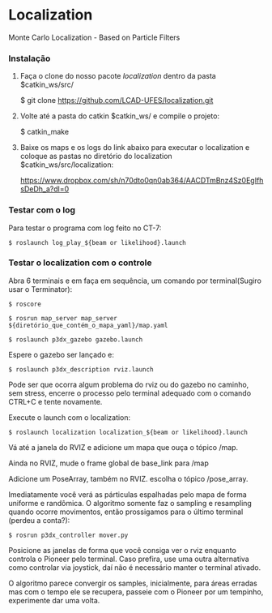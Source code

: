 # Localization
Monte Carlo Localization - Based on Particle Filters

### Instalação

1. Faça o clone do nosso pacote *localization* dentro da pasta $catkin_ws/src/

    $ git clone https://github.com/LCAD-UFES/localization.git

2. Volte até a pasta do catkin $catkin_ws/ e compile o projeto:

    $ catkin_make

3. Baixe os maps e os logs do link abaixo para executar o localization e coloque as pastas no diretório do localization $catkin_ws/src/localization:

    https://www.dropbox.com/sh/n70dto0qn0ab364/AACDTmBnz4Sz0EgIfhsDeDh_a?dl=0

### Testar com o log

Para testar o programa com log feito no CT-7:

    $ roslaunch log_play_${beam or likelihood}.launch


### Testar o localization com o controle

Abra 6 terminais e em faça em sequência, um comando por terminal(Sugiro usar o Terminator):

    $ roscore

    $ rosrun map_server map_server ${diretório_que_contém_o_mapa_yaml}/map.yaml

    $ roslaunch p3dx_gazebo gazebo.launch

Espere o gazebo ser lançado e:

    $ roslaunch p3dx_description rviz.launch

Pode ser que ocorra algum problema do rviz ou do gazebo no caminho, sem stress, encerre o processo pelo terminal adequado com o comando CTRL+C e tente novamente.

Execute o launch com o localization:

    $ roslaunch localization localization_${beam or likelihood}.launch

Vá até a janela do RVIZ e adicione um mapa que ouça o tópico /map.

Ainda no RVIZ, mude o frame global de base_link para /map

Adicione um PoseArray, também no RVIZ. escolha o tópico /pose_array.

Imediatamente você verá as párticulas espalhadas pelo mapa de forma uniforme e randômica. O algoritmo somente faz o sampling e resampling quando ocorre movimentos, então prossigamos para o último terminal (perdeu a conta?):

    $ rosrun p3dx_controller mover.py

Posicione as janelas de forma que você consiga ver o rviz enquanto controla o Pioneer pelo terminal. Caso prefira, use uma outra alternativa como controlar via joystick, daí não é necessário manter o terminal ativado.

O algoritmo parece convergir os samples, inicialmente, para áreas erradas mas com o tempo ele se recupera, passeie com o Pioneer por um tempinho, experimente dar uma volta.

